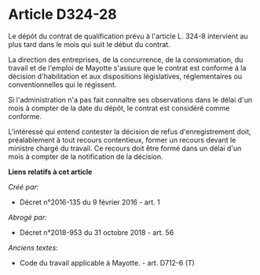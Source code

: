 # Article D324-28

Le dépôt du contrat de qualification prévu à l'article L. 324-8  intervient au plus tard dans le mois qui suit le début du
contrat. 

La direction des entreprises, de la concurrence, de la consommation, du travail et de l'emploi de Mayotte s'assure que le
contrat est conforme à la décision d'habilitation et aux dispositions législatives, réglementaires ou conventionnelles qui le
régissent. 

Si l'administration n'a pas fait connaître ses observations dans le délai d'un mois à compter de la date du dépôt, le contrat
est considéré comme conforme. 

L'intéressé qui entend contester la décision de refus d'enregistrement doit, préalablement à tout recours contentieux, former
un recours devant le ministre chargé du travail. Ce recours doit être formé dans un délai d'un mois à compter de la
notification de la décision.

**Liens relatifs à cet article**

_Créé par_:

  - Décret n°2016-135 du 9 février 2016 - art. 1

_Abrogé par_:

  - Décret n°2018-953 du 31 octobre 2018 - art. 56

_Anciens textes_:

  - Code du travail applicable à Mayotte. - art. D712-6 (T)
